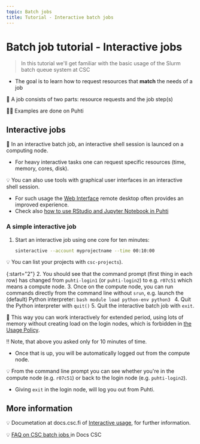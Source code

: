 ```yaml
---
topic: Batch jobs
title: Tutorial - Interactive batch jobs
---
```


# Batch job tutorial - Interactive jobs

> In this tutorial we'll get familiar with the basic usage of the Slurm batch queue system at CSC
- The goal is to learn how to request resources that **match** the needs of a job

💬 A job consists of two parts: resource requests and the job step(s)

☝🏻 Examples are done on Puhti

## Interactive jobs

💬 In an interactive batch job, an interactive shell session is launced on a computing node. 
- For heavy interactive tasks one can request specific resources (time, memory, cores, disk). 

💡 You can also use tools with graphical user interfaces in an interactive shell session. 
- For such usage the [Web Interface](https://www.puhti.csc.fi/) remote desktop often provides an improved experience. 
- Check also [how to use RStudio and Jupyter Notebook in Puhti](https://docs.csc.fi/support/tutorials/rstudio-or-jupyter-notebooks/) 

### A simple interactive job 

1. Start an interactive job using one core for ten minutes:
    ```bash
    sinteractive --account myprojectname --time 00:10:00
    ```
💡 You can list your projects with `csc-projects`). 

{:start="2"}
2. You should see that the command prompt (first thing in each row) has changed from `puhti-login1` (or `puhti-login2`) to e.g. `r07c51` which means a compute node.
3. Once on the compute node, you can run commands directly from the command line without `srun`, e.g. launch the (default) Python interpreter:
    ```bash
    module load python-env
    python3
    ```
4. Quit the Python interpreter with `quit()`
5. Quit the interactive batch job with `exit`.

💬 This way you can work interactively for extended period, using lots of memory without creating load on the login nodes, which is forbidden in [the Usage Policy](https://docs.csc.fi/computing/overview/#usage-policy).

‼️ Note, that above you asked only for 10 minutes of time. 
- Once that is up, you will be automatically logged out from the compute node. 

💡 From the command line prompt you can see whether you're in the compute node (e.g. `r07c51`) or back to the login node (e.g. `puhti-login2`). 
- Giving `exit` in the login node, will log you out from Puhti.

 
## More information 
💡 Documetation at docs.csc.fi of [Interactive usage](https://docs.csc.fi/computing/running/interactive-usage/), for further information.

💡 [FAQ on CSC batch jobs ](https://docs.csc.fi/support/faq/#batch-jobs) in Docs CSC
